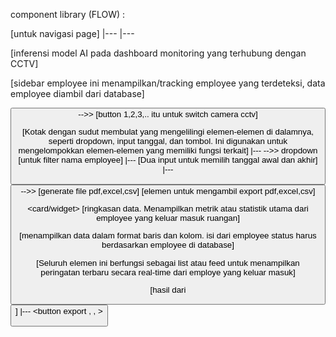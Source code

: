 component library (FLOW) :

<CCTV Page>

<sidebar navigation> [untuk navigasi page]
     |--- <CCTV Page Button>
     |--- <Report Page Button>

<LIVE CCTV CAM> [inferensi model AI pada dashboard monitoring yang terhubung dengan CCTV]

<sidebar employee tracker> [sidebar employee ini menampilkan/tracking employee yang terdeteksi, data employee diambil dari database]

<button cctv cam> -->> <live monitoring panel cctv> [button 1,2,3,.. itu untuk switch camera cctv]

<Report Page>

<Panel Card> [Kotak dengan sudut membulat yang mengelilingi elemen-elemen di dalamnya, seperti dropdown, input tanggal, dan tombol. Ini digunakan untuk mengelompokkan elemen-elemen yang memiliki fungsi terkait]
     |--- <Filter employee>-->> dropdown [untuk filter nama employee] 
     |--- <Date Picker> [Dua input untuk memilih tanggal awal dan akhir]
     |--- <Button Generate Report> -->> [generate file pdf,excel,csv] <Export Reports> [elemen untuk mengambil export pdf,excel,csv] 

<card/widget> [ringkasan data. Menampilkan metrik atau statistik utama dari employee yang keluar masuk ruangan]

<Employee Status Table> [menampilkan data dalam format baris dan kolom. isi dari employee status harus berdasarkan employee di database]

<Active Alert List Panel> [Seluruh elemen ini berfungsi sebagai list atau feed untuk menampilkan peringatan terbaru secara real-time dari employe yang keluar masuk]

<Export Reports Card> [hasil dari <Button Generate Report>]
    |--- <button export <PDF>, <Excel>, <CSV>>

